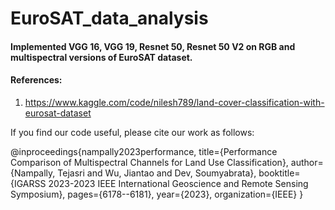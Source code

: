# EuroSAT_data_analysis

#### Implemented VGG 16, VGG 19, Resnet 50, Resnet 50 V2 on RGB and multispectral versions of EuroSAT dataset.


#### References:
1. https://www.kaggle.com/code/nilesh789/land-cover-classification-with-eurosat-dataset


If you find our code useful, please cite our work as follows:

@inproceedings{nampally2023performance,
  title={Performance Comparison of Multispectral Channels for Land Use Classification},
  author={Nampally, Tejasri and Wu, Jiantao and Dev, Soumyabrata},
  booktitle={IGARSS 2023-2023 IEEE International Geoscience and Remote Sensing Symposium},
  pages={6178--6181},
  year={2023},
  organization={IEEE}
}

